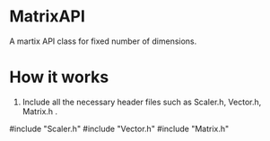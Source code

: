# MatrixAPI
A martix API class for fixed number of dimensions.

# How it works

1. Include all the necessary header files such as Scaler.h, Vector.h, Matrix.h . 

  #include "Scaler.h"
  #include "Vector.h"
  #include "Matrix.h"
